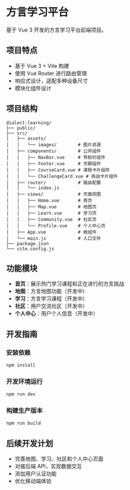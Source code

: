 # 方言学习平台

基于 Vue 3 开发的方言学习平台前端项目。

## 项目特点

- 基于 Vue 3 + Vite 构建
- 使用 Vue Router 进行路由管理
- 响应式设计，适配多种设备尺寸
- 模块化组件设计

## 项目结构

```
dialect-learning/
├── public/
├── src/
│   ├── assets/
│   │   └── images/        # 图片资源
│   ├── components/        # 公共组件
│   │   ├── NavBar.vue     # 导航栏组件
│   │   ├── Footer.vue     # 页脚组件
│   │   ├── CourseCard.vue # 课程卡片组件
│   │   └── ChallengeCard.vue # 挑战卡片组件
│   ├── router/            # 路由配置
│   │   └── index.js
│   ├── views/             # 页面视图
│   │   ├── Home.vue       # 首页
│   │   ├── Map.vue        # 地图页
│   │   ├── Learn.vue      # 学习页
│   │   ├── Community.vue  # 社区页
│   │   └── Profile.vue    # 个人中心页
│   ├── App.vue            # 根组件
│   └── main.js            # 入口文件
├── package.json
└── vite.config.js
```

## 功能模块

- **首页**：展示热门学习课程和正在进行的方言挑战
- **地图**：方言地图功能（开发中）
- **学习**：方言学习课程（开发中）
- **社区**：用户交流社区（开发中）
- **个人中心**：用户个人信息（开发中）

## 开发指南

### 安装依赖

```bash
npm install
```

### 开发环境运行

```bash
npm run dev
```

### 构建生产版本

```bash
npm run build
```

## 后续开发计划

- 完善地图、学习、社区和个人中心页面
- 对接后端 API，实现数据交互
- 添加用户认证功能
- 优化移动端体验
